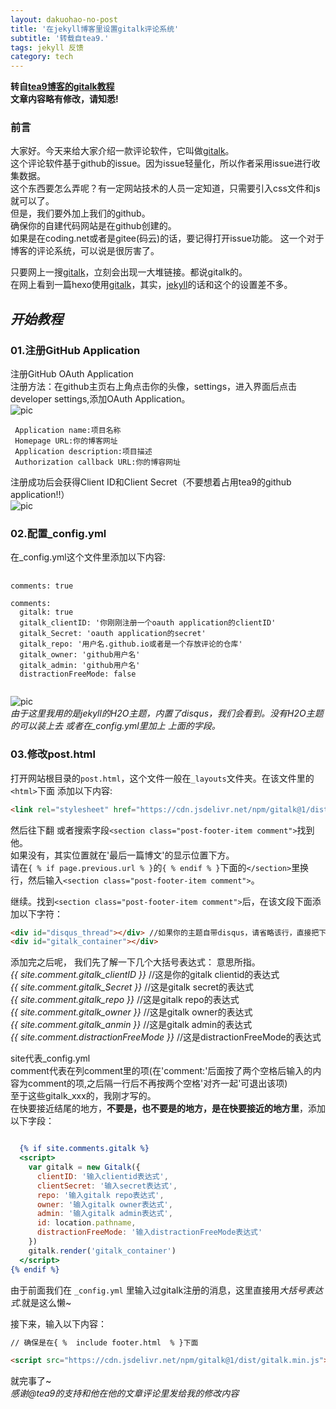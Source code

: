```yaml
---
layout: dakuohao-no-post
title: '在jekyll博客里设置gitalk评论系统'
subtitle: '转载自tea9.'
tags: jekyll 反馈
category: tech
---
```

**转自[tea9博客的gitalk教程](https://tea9.xyz/2018/06/24/gitali_config.html)**  
**文章内容略有修改，请知悉!**

### 前言
大家好。今天来给大家介绍一款评论软件，它叫做[gitalk](https://gitalk.github.io)。  
这个评论软件基于github的issue。因为issue轻量化，所以作者采用issue进行收集数据。  
这个东西要怎么弄呢？有一定网站技术的人员一定知道，只需要引入css文件和js就可以了。  
但是，我们要外加上我们的github。  
确保你的自建代码网站是在github创建的。  
如果是在coding.net或者是gitee(码云)的话，要记得打开issue功能。
这一个对于博客的评论系统，可以说是很厉害了。  
  
只要网上一搜[gitalk](https://gitalk.github.io)，立刻会出现一大堆链接。都说gitalk的。  
在网上看到一篇hexo使用[gitalk](https://gitalk.github.io)，其实，[jekyll](https://jekyllrb.com)的话和这个的设置差不多。  
  
*开始教程*
---
### 01.注册GitHub Application
注册GitHub OAuth Application  
注册方法：在github主页右上角点击你的头像，settings，进入界面后点击developer settings,添加OAuth Application。  
![pic](https://coding.net/u/tea9/p/image/git/raw/master/blog_img/07/01.png)  
```github
 Application name:项目名称  
 Homepage URL:你的博客网址
 Application description:项目描述  
 Authorization callback URL:你的博容网址
```
注册成功后会获得Client ID和Client Secret（不要想着占用tea9的github application!!）  
![pic](https://coding.net/u/tea9/p/image/git/raw/master/blog_img/07/02.png)

### 02.配置_config.yml
在_config.yml这个文件里添加以下内容:
<pre>
  <code class="language-yaml">
comments: true

comments:
  gitalk: true
  gitalk_clientID: '你刚刚注册一个oauth application的clientID'
  gitalk_Secret: 'oauth application的secret'
  gitalk_repo: '用户名.github.io或者是一个存放评论的仓库'
  gitalk_owner: 'github用户名'
  gitalk_admin: 'github用户名'
  distractionFreeMode: false
  </code>
</pre>
![pic](https://coding.net/u/tea9/p/image/git/raw/master/blog_img/07/03.png)  
*由于这里我用的是jekyll的H2O主题，内置了disqus，我们会看到。没有H2O主题的可以装上去 或者在_config.yml里加上 上面的字段。*

### 03.修改post.html
打开网站根目录的`post.html`，这个文件一般在`_layouts`文件夹。在该文件里的`<html>`下面 添加以下内容:

```html
<link rel="stylesheet" href="https://cdn.jsdelivr.net/npm/gitalk@1/dist/gitalk.css">
```

然后往下翻 或者搜索字段`<section class="post-footer-item comment">`找到他。  
如果没有，其实位置就在'最后一篇博文'的显示位置下方。  
请在`{ % if page.previous.url % }`的`{ % endif % }`下面的`</section>`里换行，然后输入`<section class="post-footer-item comment">`。  
  
继续。找到`<section class="post-footer-item comment">`后，在该文段下面添加以下字符：
```html
<div id="disqus_thread"></div> //如果你的主题自带disqus，请省略该行，直接把下面这一行的内容添加进去。
<div id="gitalk_container"></div>
```
添加完之后呢，
我们先了解一下几个大括号表达式：
意思所指。  
*{{ site.comment.gitalk_clientID }}*      //这是你的gitalk clientid的表达式  
*{{ site.comment.gitalk_Secret }}*        //这是gitalk secret的表达式  
*{{ site.comment.gitalk_repo }}*          //这是gitalk repo的表达式  
*{{ site.comment.gitalk_owner }}*         //这是gitalk owner的表达式  
*{{ site.comment.gitalk_anmin }}*         //这是gitalk admin的表达式  
*{{ site.comment.distractionFreeMode }}*  //这是distractionFreeMode的表达式  
  
site代表_config.yml  
comment代表在列comment里的项(在'comment:'后面按了两个空格后输入的内容为comment的项,之后隔一行后不再按两个空格'对齐一起'可退出该项)  
至于这些gitalk_xxx的，我刚才写的。  
在快要接近结尾的地方，**不要是</body>，也不要是</html>的地方，是在快要接近</body>的地方里**，添加以下字段：
```post.html

  {% if site.comments.gitalk %}
  <script>
    var gitalk = new Gitalk({
      clientID: '输入clientid表达式',
      clientSecret: '输入secret表达式',
      repo: '输入gitalk repo表达式',
      owner: '输入gitalk owner表达式',
      admin: '输入gitalk admin表达式',
      id: location.pathname,     
      distractionFreeMode: '输入distractionFreeMode表达式'  
    })
    gitalk.render('gitalk_container')
  </script>
{% endif %}

```

由于前面我们在 `_config.yml` 里输入过gitalk注册的消息，这里直接用*大括号表达式*.就是这么懒~  
  
接下来，输入以下内容：
```html
// 确保是在{ %  include footer.html  % }下面

<script src="https://cdn.jsdelivr.net/npm/gitalk@1/dist/gitalk.min.js"></script>
```

就完事了~  
*感谢@tea9的支持和他在他的文章评论里发给我的修改内容*

